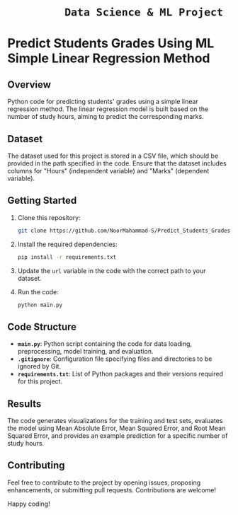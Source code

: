 # ```          Data Science & ML Project          ```

# Predict Students Grades Using ML Simple Linear Regression Method

## Overview

Python code for predicting students' grades using a simple linear regression method. The linear regression model is built based on the number of study hours, aiming to predict the corresponding marks.

## Dataset

The dataset used for this project is stored in a CSV file, which should be provided in the path specified in the code. Ensure that the dataset includes columns for "Hours" (independent variable) and "Marks" (dependent variable).

## Getting Started

1. Clone this repository:

   ```bash
   git clone https://github.com/NoorMahammad-S/Predict_Students_Grades_Using_ML_Simple_Linear_Regression_Method.git
   ```

2. Install the required dependencies:

   ```bash
   pip install -r requirements.txt
   ```

3. Update the `url` variable in the code with the correct path to your dataset.

4. Run the code:

   ```bash
   python main.py
   ```

## Code Structure

- **`main.py`**: Python script containing the code for data loading, preprocessing, model training, and evaluation.
- **`.gitignore`**: Configuration file specifying files and directories to be ignored by Git.
- **`requirements.txt`**: List of Python packages and their versions required for this project.

## Results

The code generates visualizations for the training and test sets, evaluates the model using Mean Absolute Error, Mean Squared Error, and Root Mean Squared Error, and provides an example prediction for a specific number of study hours.

## Contributing

Feel free to contribute to the project by opening issues, proposing enhancements, or submitting pull requests. Contributions are welcome!

Happy coding!
